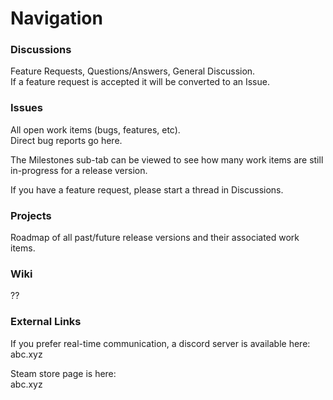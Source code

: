 # Navigation

### Discussions

Feature Requests, Questions/Answers, General Discussion.  
If a feature request is accepted it will be converted to an Issue.


### Issues

All open work items (bugs, features, etc).  
Direct bug reports go here.

The Milestones sub-tab can be viewed to see how many work items are still in-progress for a release version.

If you have a feature request, please start a thread in Discussions.


### Projects

Roadmap of all past/future release versions and their associated work items.


### Wiki

??


### External Links
If you prefer real-time communication, a discord server is available here:  
abc.xyz

Steam store page is here:  
abc.xyz
